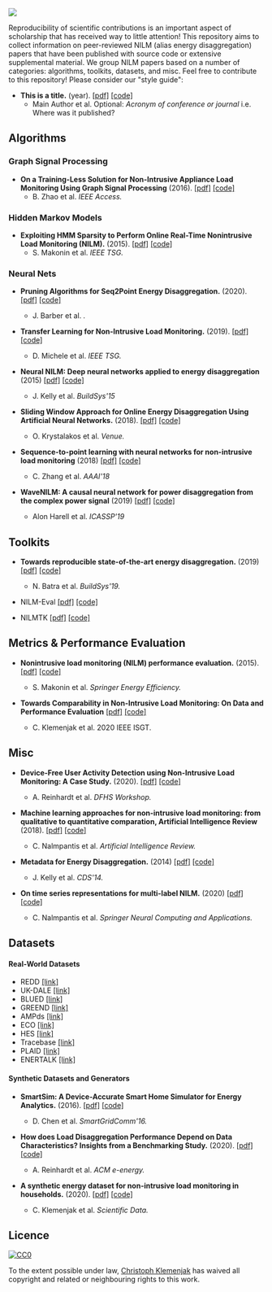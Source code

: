 ![](http://wwwu.aau.at/chklemen/Untitled-49.png)

Reproducibility of scientific contributions is an important aspect of scholarship that has received way to little attention! This repository aims to collect information on peer-reviewed NILM (alias energy disaggregation) papers that have been published with source code or extensive supplemental material. We group NILM papers based on a number of categories: algorithms, toolkits, datasets, and misc. Feel free to contribute to this repository! Please consider our "style guide":

- **This is a title.** (year). [[pdf]](link-to-pdf) [[code]](link-to-code)
  - Main Author et al. Optional: *Acronym of conference or journal* i.e. Where was it published?

<!--
- **.** (). [[pdf]]() [[code]]()
  -  et al. *Venue.*
-->


## Algorithms

### Graph Signal Processing

- **On a Training-Less Solution for Non-Intrusive Appliance Load Monitoring Using Graph Signal Processing** (2016). [[pdf]](https://ieeexplore.ieee.org/document/7457610) [[code]](https://github.com/loneharoon/GSP_energy_disaggregator)
  - B. Zhao et al. *IEEE Access.*

### Hidden Markov Models

- **Exploiting HMM Sparsity to Perform Online Real-Time Nonintrusive Load Monitoring (NILM).** (2015). [[pdf]](http://makonin.com/doc/TSG_2015.pdf) [[code]](https://github.com/smakonin/SparseNILM)
  - S. Makonin et al. *IEEE TSG.*

### Neural Nets

- **Pruning Algorithms for Seq2Point Energy Disaggregation.** (2020). [[pdf]]() [[code]](https://github.com/JackBarber98/pruned-nilm)
  - J. Barber et al. *.*

- **Transfer Learning for Non-Intrusive Load Monitoring.** (2019). [[pdf]]() [[code]](https://github.com/MingjunZhong/transferNILM)
  - D. Michele et al. *IEEE TSG.*

- **Neural NILM: Deep neural networks applied to energy disaggregation** (2015) [[pdf]](http://jack-kelly.com/files/writing/neural_nilm.pdf) [[code]](https://github.com/JackKelly/neuralnilm)
  - J. Kelly et al. *BuildSys'15*

- **Sliding Window Approach for Online Energy Disaggregation Using Artificial Neural Networks.** (2018). [[pdf]](https://dl.acm.org/citation.cfm?doid=3200947.3201011) [[code]](https://github.com/OdysseasKr/online-nilm)
    - O. Krystalakos et al. *Venue.*

- **Sequence-to-point learning with neural networks for non-intrusive load monitoring** (2018) [[pdf]](https://www.aaai.org/ocs/index.php/AAAI/AAAI18/paper/view/16623/15980) [[code]](https://github.com/MingjunZhong/NeuralNetNilm)
  - C. Zhang et al. *AAAI'18*

- **WaveNILM: A causal neural network for power disaggregation from the complex power signal** (2019) [[pdf]](https://arxiv.org/pdf/1902.08736.pdf) [[code]](https://github.com/picagrad/WaveNILM)
  - Alon Harell et al. *ICASSP'19*


## Toolkits

- **Towards reproducible state-of-the-art energy disaggregation.** (2019) [[pdf]](https://nipunbatra.github.io/papers/batra_buildsys_19.pdf) [[code]](https://github.com/nilmtk/nilmtk-contrib)
  - N. Batra et al. *BuildSys'19.*


- NILM-Eval [[pdf]]() [[code]](https://github.com/beckel/nilm-eval)
- NILMTK [[pdf]](https://arxiv.org/pdf/1404.3878v1.pdf) [[code]](https://github.com/nilmtk/nilmtk)

## Metrics & Performance Evaluation

- **Nonintrusive load monitoring (NILM) performance evaluation.** (2015). [[pdf]](https://link.springer.com/article/10.1007%2Fs12053-014-9306-2) [[code]](https://github.com/smakonin/NILM_PerformanceEval)
  -  S. Makonin et al. *Springer Energy Efficiency.*

- **Towards Comparability in Non-Intrusive Load Monitoring: On Data and Performance Evaluation** [[pdf]](http://makonin.com/doc/ISGT-NA_2020b.pdf) [[code]]()
  - C. Klemenjak et al. 2020 IEEE ISGT.

## Misc

- **Device-Free User Activity Detection using Non-Intrusive Load Monitoring: A Case Study.** (2020). [[pdf]](https://www.areinhardt.de/publications/2020/Reinhardt_DFHS_2020.pdf) [[code]](https://github.com/klemenjak/antgen)
    - A. Reinhardt et al. *DFHS Workshop.*

- **Machine learning approaches for non-intrusive load monitoring: from qualitative to quantitative comparation, Artificial Intelligence Review** (2018). [[pdf]](https://intelligence.csd.auth.gr/publications/machine-learning-approaches-for-non-intrusive-load-monitoring-from-qualitative-to-quantitative-comparation/) [[code]](https://github.com/ChristoferNal/power-disaggregation-complexity)
  - C. Nalmpantis et al. *Artificial Intelligence Review.*

- **Metadata for Energy Disaggregation.** (2014) [[pdf]](https://ieeexplore.ieee.org/document/6903193) [[code]](https://github.com/nilmtk/nilm_metadata)
  - J. Kelly et al. *CDS'14.*

- **On time series representations for multi-label NILM.** (2020) [[pdf]](https://link.springer.com/epdf/10.1007/s00521-020-04916-5?sharing_token=bTZg6CBADDbWx7UVvztexPe4RwlQNchNByi7wbcMAY4YyOCPZ8jI-u3LyC4lDtEOZIQACACm_MVY_633J4jzg0CtjGEkhvPkzOs5Z-2UGgB1P_m1_4nDnPxtIplmNRaDx7TM52V6MVQYVJPSqJEKpxv1n3RqXoEm1ZpW5amjaaA%3D) [[code]](https://github.com/ChristoferNal/multi-nilm)
  - C. Nalmpantis et al. *Springer Neural Computing and Applications.*

## Datasets

#### Real-World Datasets

- REDD [[link]](http://redd.csail.mit.edu/)
- UK-DALE [[link]](https://www.nature.com/articles/sdata20157)
- BLUED [[link]](http://portoalegre.andrew.cmu.edu:88/BLUED/)
- GREEND [[link]](https://sourceforge.net/projects/greend/)
- AMPds [[link]](http://ampds.org/)
- ECO [[link]](http://www.vs.inf.ethz.ch/res/show.html?what=eco-data)
- HES [[link]](http://randd.defra.gov.uk/Default.aspx?Menu=Menu&Module=More&Location=None&ProjectID=17359&FromSearch=Y&Publisher=1&SearchText=EV0702&SortString=ProjectCode&SortOrder=Asc&Paging=10#Description)
- Tracebase [[link]](https://github.com/areinhardt/tracebase)
- PLAID [[link]](http://www.plaidplug.com/)
- ENERTALK [[link]](https://www.nature.com/articles/s41597-019-0212-5)


#### Synthetic Datasets and Generators

- **SmartSim: A Device-Accurate Smart Home Simulator for Energy Analytics.** (2016). [[pdf]]() [[code]](https://github.com/sustainablecomputinglab/smartsim)
    - D. Chen et al. *SmartGridComm'16.*

- **How does Load Disaggregation Performance Depend on Data Characteristics? Insights from a Benchmarking Study.** (2020). [[pdf]](https://www.areinhardt.de/publications/2020/Reinhardt_eEnergy_2020.pdf) [[code]](https://github.com/klemenjak/antgen)
    - A. Reinhardt et al. *ACM e-energy.*

- **A synthetic energy dataset for non-intrusive load monitoring in households.** (2020). [[pdf]](https://www.nature.com/articles/s41597-020-0434-6) [[code]](https://github.com/klemenjak/SynD)
    - C. Klemenjak et al. *Scientific Data.*


## Licence
[![CC0](http://mirrors.creativecommons.org/presskit/buttons/88x31/svg/cc-zero.svg)](https://creativecommons.org/publicdomain/zero/1.0/)

To the extent possible under law, [Christoph Klemenjak](https://github.com/klemenjak) has waived all copyright and related or neighbouring rights to this work.
